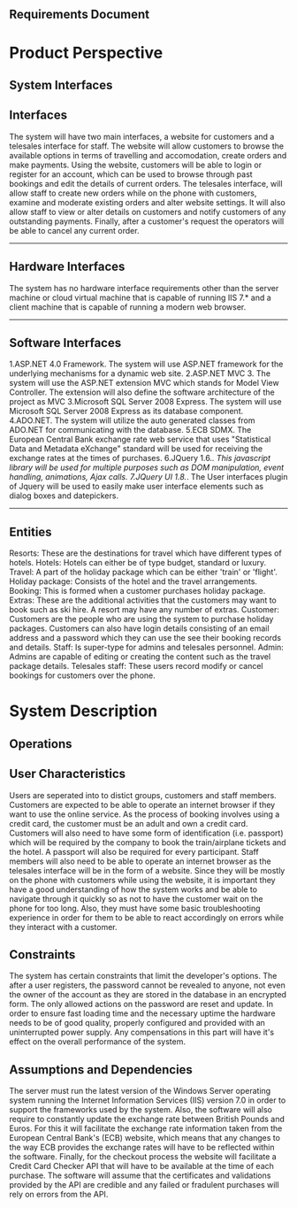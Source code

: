 Requirements Document
------------------------



Product Perspective
===================

System Interfaces
-----------------


Interfaces
----------

The system will have two main interfaces, a website for customers and a telesales interface for staff. The website will allow customers to browse the available options in terms of travelling and accomodation, create orders and make payments. Using the website, customers will be able to login or register for an account, which can be used to browse through past bookings and edit the details of current orders. The telesales interface, will allow staff to create new orders while on the phone with customers, examine and moderate existing orders and alter website settings. It will also allow staff to view or alter details on customers and notify customers of any outstanding payments. Finally, after a customer's request the operators will be able to cancel any current order.




------------------------
Hardware Interfaces
------------------------
The system has no hardware interface requirements other than the server machine or cloud virtual machine that is capable of running IIS 7.* and a client machine that is capable of running a modern web browser.


------------------------
Software Interfaces
------------------------
1.ASP.NET 4.0 Framework. The system will use ASP.NET framework for the underlying mechanisms for a dynamic web site.
2.ASP.NET MVC 3. The system will use the ASP.NET extension MVC which stands for Model View Controller. The extension will also define the software architecture of the project as MVC 
3.Microsoft SQL Server 2008 Express. The system will use Microsoft SQL Server 2008 Express as its database component.
4.ADO.NET. The system will utilize the auto generated classes from ADO.NET for communicating with the database.
5.ECB SDMX. The European Central Bank exchange rate web service that uses "Statistical Data and Metadata eXchange" standard will be used for receiving the exchange rates at the times of purchases.
6.JQuery 1.6.*. This javascript library will be used for multiple purposes such as DOM manipulation, event handling, animations, Ajax calls.
7.JQuery UI 1.8.*. The User interfaces plugin of Jquery will be used to easily make user interface elements such as dialog boxes and datepickers.




------------------------
Entities
------------------------
Resorts: These are the destinations for travel which have different types of hotels.
Hotels: Hotels can either be of type budget, standard or luxury.
Travel: A part of the holiday package which can be either 'train' or 'flight'.
Holiday package: Consists of the hotel and the travel arrangements.
Booking: This is formed when a customer purchases holiday package.
Extras: These are the additional activities that the customers may want to book such as ski hire. A resort may have any number of extras.
Customer: Customers are the people who are using the system to purchase holiday packages. Customers can also have login details consisting of an email address and a password which they can use the see their booking records and details.
Staff: Is super-type for admins and telesales personnel.
Admin: Admins are capable of editing or creating the content such as the travel package details.
Telesales staff: These users record modify or cancel bookings for customers over the phone. 



# System Description

## Operations

<!-- See SRS template

Specify the normal and special operations required by the user such as:
(1) The various modes of operations in the user organization
(2) Periods of interactive operations and periods of unattended operations
(3) Data processing support functions
(4) Backup and recovery operations 

(Note:  This is sometimes specified as part of the User Interfaces section.)  If you separate this from the UI stuff earlier, then cover business process type stuff that would impact the design.  For instance, if the company brings all their systems down at midnight for data backup that might impact the design.  These are all the work tasks that impact the design of an application, but which might not be located in software. -->



## User Characteristics

Users are seperated into to distict groups, customers and staff members.
Customers are expected to be able to operate an internet browser if they want to use the online service. As the process of booking involves using a credit card, the customer must be an adult and own a credit card. Customers will also need to have some form of identification (i.e. passport) which will be required by the company to book the train/airplane tickets and the hotel. A passport will also be required for every participant. 
Staff members will also need to be able to operate an internet browser as the telesales interface will be in the form of a website. Since they will be mostly on the phone with customers while using the website, it is important they have a good understanding of how the system works and be able to navigate through it quickly so as not to have the customer wait on the phone for too long. Also, they must have some basic troubleshooting experience in order for them to be able to react accordingly on errors while they interact with a customer.


## Constraints

The system has certain constraints that limit the developer's options. The after a user registers, the password cannot be revealed to anyone, not even the owner of the account as they are stored in the database in an encrypted form. The only allowed actions on the password are reset and update. In order to ensure fast loading time and the necessary uptime the hardware needs to be of good quality, properly configured and provided with an uninterrupted power supply. Any compensations in this part will have it's effect on the overall performance of the system.



## Assumptions and Dependencies

The server must run the latest version of the Windows Server operating system running the Internet Information Services (IIS) version 7.0 in order to support the frameworks used by the system. Also, the software will also require to constantly update the exchange rate between British Pounds and Euros. For this it will facilitate the exchange rate information taken from the European Central Bank's (ECB) website, which means that any changes to the way ECB provides the exchange rates will have to be reflected within the software. Finally, for the checkout process the website will facilitate a Credit Card Checker API that will have to be available at the time of each purchase. The software will assume that the certificates and validations provided by the API are credible and any failed or fradulent purchases will rely on errors from the API.
